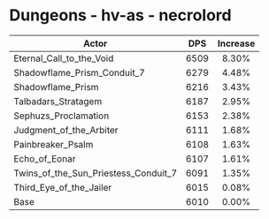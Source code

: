 # Dungeons - hv-as - necrolord
| Actor | DPS | Increase |
|---|:---:|:---:|
|Eternal_Call_to_the_Void|6509|8.30%|
|Shadowflame_Prism_Conduit_7|6279|4.48%|
|Shadowflame_Prism|6216|3.43%|
|Talbadars_Stratagem|6187|2.95%|
|Sephuzs_Proclamation|6153|2.38%|
|Judgment_of_the_Arbiter|6111|1.68%|
|Painbreaker_Psalm|6108|1.63%|
|Echo_of_Eonar|6107|1.61%|
|Twins_of_the_Sun_Priestess_Conduit_7|6091|1.35%|
|Third_Eye_of_the_Jailer|6015|0.08%|
|Base|6010|0.00%|

